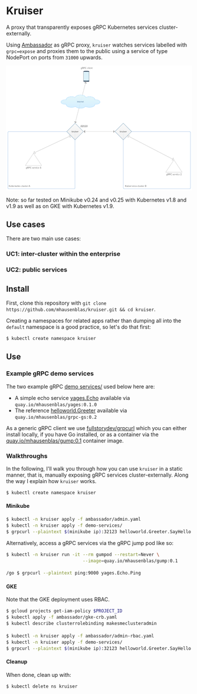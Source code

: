 # Kruiser

A proxy that transparently exposes gRPC Kubernetes services cluster-externally.

Using [Ambassador](https://www.getambassador.io/) as gRPC proxy, `kruiser` 
watches services labelled with `grpc=expose` and proxies them to the public using a service of type NodePort on ports from `31000` upwards.

![architecture](img/kruiser-arch.png)

Note: so far tested on Minikube v0.24 and v0.25 with Kubernetes v1.8 and v1.9 as well as on GKE with Kubernetes v1.9.



## Use cases

There are two main use cases:

### UC1: inter-cluster within the enterprise

### UC2: public services

## Install 

First, clone this repository with `git clone https://github.com/mhausenblas/kruiser.git && cd kruiser`.

Creating a namespaces for related apps rather than dumping all into the `default` namespace is a good practice, so let's do that first:

```bash
$ kubectl create namespace kruiser
```

## Use

### Example gRPC demo services

The two example gRPC [demo services/](demo-services/) used below here are:

- A simple echo service [yages.Echo](https://github.com/mhausenblas/yages/blob/master/main.go) available via `quay.io/mhausenblas/yages:0.1.0`
- The reference [helloworld.Greeter](https://github.com/grpc/grpc-go/blob/master/examples/helloworld/greeter_server/main.go) available via `quay.io/mhausenblas/grpc-gs:0.2`

As a generic gRPC client we use [fullstorydev/grpcurl](https://github.com/fullstorydev/grpcurl) which you can either install locally, if you have Go installed, or as a container via the [quay.io/mhausenblas/gump:0.1](https://quay.io/repository/mhausenblas/gump?tag=0.1&tab=tags) container image.


### Walkthroughs

In the following, I'll walk you through how you can use `kruiser` in a static manner, that is, manually exposing gRPC services cluster-externally. Along the way I explain how `kruiser` works.


```bash
$ kubectl create namespace kruiser
```

#### Minikube 

```bash
$ kubectl -n kruiser apply -f ambassador/admin.yaml
$ kubectl -n kruiser apply -f demo-services/
$ grpcurl --plaintext $(minikube ip):32123 helloworld.Greeter.SayHello
```

Alternatively, access a gRPC services via the gRPC jump pod like so:

```bash
$ kubectl -n kruiser run -it --rm gumpod --restart=Never \
                             --image=quay.io/mhausenblas/gump:0.1

/go $ grpcurl --plaintext ping:9000 yages.Echo.Ping
```

#### GKE

Note that the GKE deployment uses RBAC.

```bash
$ gcloud projects get-iam-policy $PROJECT_ID
$ kubectl apply -f ambassador/gke-crb.yaml
$ kubectl describe clusterrolebinding makesmeclusteradmin

$ kubectl -n kruiser apply -f ambassador/admin-rbac.yaml
$ kubectl -n kruiser apply -f demo-services/
$ grpcurl --plaintext $(minikube ip):32123 helloworld.Greeter.SayHello
```

#### Cleanup

When done, clean up with:

```bash
$ kubectl delete ns kruiser
```
